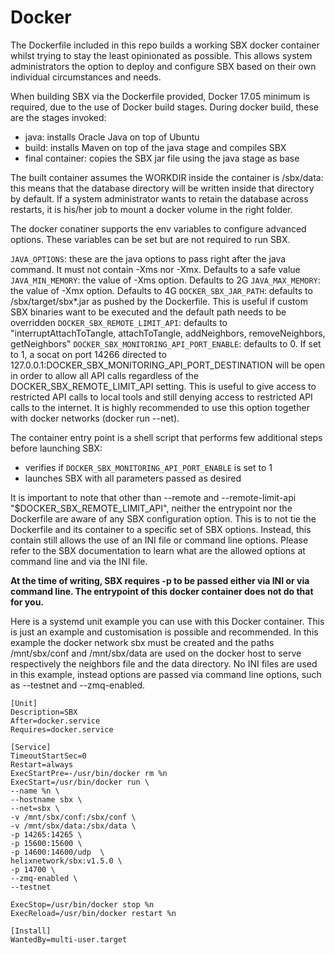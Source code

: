 # Docker
The Dockerfile included in this repo builds a working SBX docker container whilst trying to stay the least opinionated as possible. This allows system administrators the option to deploy and configure SBX based on their own individual circumstances and needs.

When building SBX via the Dockerfile provided, Docker 17.05 minimum is required, due to the use of Docker build stages. During docker build, these are the stages invoked:
- java: installs Oracle Java on top of Ubuntu
- build: installs Maven on top of the java stage and compiles SBX
- final container: copies the SBX jar file using the java stage as base

The built container assumes the WORKDIR inside the container is /sbx/data: this means that the database directory will be written inside that directory by default. If a system administrator wants to retain the database across restarts, it is his/her job to mount a docker volume in the right folder.

The docker conatiner supports the env variables to configure advanced options. These variables can be set but are not required to run SBX.

`JAVA_OPTIONS`: these are the java options to pass right after the java command. It must not contain -Xms nor -Xmx. Defaults to a safe value
`JAVA_MIN_MEMORY`: the value of -Xms option. Defaults to 2G
`JAVA_MAX_MEMORY`: the value of -Xmx option. Defaults to 4G
`DOCKER_SBX_JAR_PATH`: defaults to /sbx/target/sbx*.jar as pushed by the Dockerfile. This is useful if custom SBX binaries want to be executed and the default path needs to be overridden
`DOCKER_SBX_REMOTE_LIMIT_API`: defaults to "interruptAttachToTangle, attachToTangle, addNeighbors, removeNeighbors, getNeighbors"
`DOCKER_SBX_MONITORING_API_PORT_ENABLE`: defaults to 0. If set to 1, a socat on port 14266 directed to 127.0.0.1:DOCKER_SBX_MONITORING_API_PORT_DESTINATION  will be open in order to allow all API calls regardless of the DOCKER_SBX_REMOTE_LIMIT_API setting. This is useful to give access to restricted API calls to local tools and still denying access to restricted API calls to the internet. It is highly recommended to use this option together with docker networks (docker run --net).

The container entry point is a shell script that performs few additional steps before launching SBX:
- verifies if `DOCKER_SBX_MONITORING_API_PORT_ENABLE` is set to 1
- launches SBX with all parameters passed as desired

It is important to note that other than --remote and --remote-limit-api "$DOCKER_SBX_REMOTE_LIMIT_API", neither the entrypoint nor the Dockerfile are aware of any SBX configuration option. This is to not tie the Dockerfile and its container to a specific set of SBX options. Instead, this contain still allows the use of an INI file or command line options. Please refer to the SBX documentation to learn what are the allowed options at command line and via the INI file.

**At the time of writing, SBX requires -p to be passed either via INI or via command line. The entrypoint of this docker container does not do that for you.**

Here is a systemd unit example you can use with this Docker container. This is just an example and customisation is possible and recommended. In this example the docker network sbx must be created and the paths /mnt/sbx/conf and /mnt/sbx/data are used on the docker host to serve respectively the neighbors file and the data directory. No INI files are used in this example, instead options are passed via command line options, such as --testnet and --zmq-enabled.

```
[Unit]
Description=SBX
After=docker.service
Requires=docker.service

[Service]
TimeoutStartSec=0
Restart=always
ExecStartPre=-/usr/bin/docker rm %n
ExecStart=/usr/bin/docker run \
--name %n \
--hostname sbx \
--net=sbx \
-v /mnt/sbx/conf:/sbx/conf \
-v /mnt/sbx/data:/sbx/data \
-p 14265:14265 \
-p 15600:15600 \
-p 14600:14600/udp  \
helixnetwork/sbx:v1.5.0 \
-p 14700 \
--zmq-enabled \
--testnet

ExecStop=/usr/bin/docker stop %n
ExecReload=/usr/bin/docker restart %n

[Install]
WantedBy=multi-user.target
```

